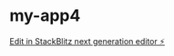 # my-app4

[Edit in StackBlitz next generation editor ⚡️](https://stackblitz.com/~/github.com/kwizeracobaye/my-app4)